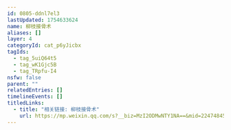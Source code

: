 ```yaml
---
id: 0805-ddnl7el3
lastUpdated: 1754633624
name: 柳枝接骨术
aliases: []
layer: 4
categoryId: cat_p6yJicbx
tagIds:
  - tag_5uiQ64t5
  - tag_wK1Gjc5B
  - tag_TRpfu-I4
nsfw: false
parent: ""
relatedEntries: []
timelineEvents: []
titledLinks:
  - title: "相关链接: 柳枝接骨术"
    url: https://mp.weixin.qq.com/s?__biz=MzI2ODMwNTY1NA==&mid=2247484522&idx=1&sn=c026dda6827afbdcf234cbfced4898d7&chksm=eaf0d1f3dd8758e58e6148633d8dc720670125146e2b3584d2a9f9c5b455674a9b06a002f082&scene=27
---
```


